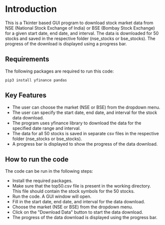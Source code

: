 # Introduction
This is a Tkinter based GUI program to download stock market data from NSE (National Stock Exchange of India) or BSE (Bombay Stock Exchange) for a given start date, end date, and interval. The data is downloaded for 50 stocks and saved in the respective folder (nse_stocks or bse_stocks). The progress of the download is displayed using a progress bar.

## Requirements
The following packages are required to run this code:
```
pip3 install yfinance pandas
```
## Key Features
- The user can choose the market (NSE or BSE) from the dropdown menu.
- The user can specify the start date, end date, and interval for the stock data download.
- The program uses yfinance library to download the data for the specified date range and interval.
- The data for all 50 stocks is saved in separate csv files in the respective folder (nse_stocks or bse_stocks).
- A progress bar is displayed to show the progress of the data download.

## How to run the code

The code can be run in the following steps:

- Install the required packages.
- Make sure that the top50.csv file is present in the working directory. This file should contain the stock symbols for the 50 stocks.
- Run the code. A GUI window will open.
- Fill in the start date, end date, and interval for the data download.
- Choose the market (NSE or BSE) from the dropdown menu.
- Click on the "Download Data" button to start the data download.
- The progress of the data download is displayed using the progress bar.
